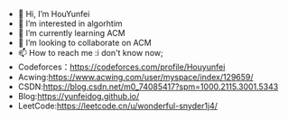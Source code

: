 - 👋 Hi, I’m HouYunfei
- 👀 I’m interested in algorhtim
- 🌱 I’m currently learning ACM
- 💞️ I’m looking to collaborate on ACM
- 📫 How to reach me :i don't know now;
- Codeforces：https://codeforces.com/profile/Houyunfei
- Acwing:https://www.acwing.com/user/myspace/index/129659/
- CSDN:https://blog.csdn.net/m0_74085417?spm=1000.2115.3001.5343
- Blog:https://yunfeidog.github.io/
- LeetCode:https://leetcode.cn/u/wonderful-snyder1j4/
<!---
yunfeidog/yunfeidog is a ✨ special ✨ repository because its `README.md` (this file) appears on your GitHub profile.
You can click the Preview link to take a look at your changes.
--->

